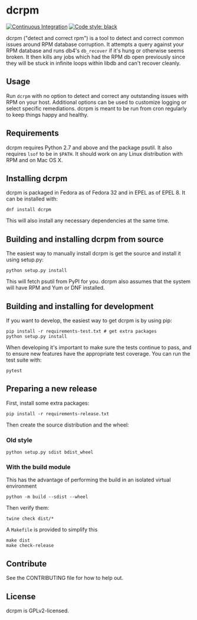 # dcrpm

[![Continuous Integration](https://github.com/facebookincubator/dcrpm/actions/workflows/ci.yml/badge.svg)](https://github.com/facebookincubator/dcrpm/actions/workflows/ci.yml) [![Code style: black](https://img.shields.io/badge/code%20style-black-000000.svg)](https://github.com/psf/black)

dcrpm ("detect and correct rpm") is a tool to detect and correct common issues around RPM database corruption. It attempts a query against your RPM database and runs db4's `db_recover` if it's hung or otherwise seems broken. It then kills any jobs which had the RPM db open previously since they will be stuck in infinite loops within libdb and can't recover cleanly.

## Usage
Run `dcrpm` with no option to detect and correct any outstanding issues with RPM on your host. Additional options can be used to customize logging or select specific remediations. dcrpm is meant to be run from cron regularly to keep things happy and healthy.

## Requirements
dcrpm requires Python 2.7 and above and the package psutil. It also requires `lsof` to be in `$PATH`. It should work on any Linux distribution with RPM and on Mac OS X.

## Installing dcrpm
dcrpm is packaged in Fedora as of Fedora 32 and in EPEL as of EPEL 8. It can be installed with:

    dnf install dcrpm

This will also install any necessary dependencies at the same time.

## Building and installing dcrpm from source
The easiest way to manually install dcrpm is get the source and install it using setup.py:

    python setup.py install

This will fetch psutil from PyPI for you. dcrpm also assumes that the system will have RPM and Yum or DNF installed.


## Building and installing for development
If you want to develop, the easiest way to get dcrpm is by using pip:

    pip install -r requirements-test.txt # get extra packages
    python setup.py install

When developing it's important to make sure the tests continue to pass, and to ensure new features have the appropriate test coverage. You can run the test suite with:

    pytest


## Preparing a new release
First, install some extra packages:

    pip install -r requirements-release.txt

Then create the source distribution and the wheel:

### Old style

    python setup.py sdist bdist_wheel

### With the build module

This has the advantage of performing the build in an isolated virtual environment

    python -m build --sdist --wheel

Then verify them:

    twine check dist/*

A `Makefile` is provided to simplify this

    make dist
    make check-release

## Contribute
See the CONTRIBUTING file for how to help out.

## License
dcrpm is GPLv2-licensed.
